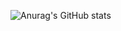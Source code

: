 ![Anurag's GitHub stats](https://github-readme-stats.vercel.app/api?username=fanbook-wangdage&theme=algolia&count_private=true)
